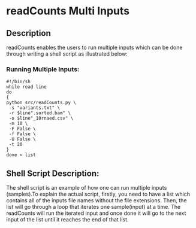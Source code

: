 # readCounts Multi Inputs

## Description

readCounts enables the users to run multiple inputs which can be done through
writing a shell script as illustrated below:

### Running Multiple Inputs:

    #!/bin/sh
    while read line
    do
    {
    python src/readCounts.py \
     -s "variants.txt" \
     -r $line".sorted.bam" \
     -o $line"_10rnaed.csv" \
     -m 10 \
     -F False \
     -f False \
     -U False \
     -t 20
    }
    done < list

## Shell Script Description:

The shell script is an example of how one can run multiple inputs (samples).To
explain the actual script, firstly, you need to have a list which contains all of the inputs file
names without the file extensions. Then, the list will go through a loop that
iterates one
sample(input) at a time. The readCounts will run the iterated input and once
done it will go to the next input of the list until it reaches the end of that list.

